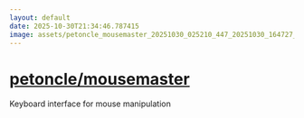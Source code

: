 ```yaml
---
layout: default
date: 2025-10-30T21:34:46.787415
image: assets/petoncle_mousemaster_20251030_025210_447_20251030_164727_cd3e44--20251030T174922526--cropped.png
---
```


# [petoncle/mousemaster](https://github.com/petoncle/mousemaster/)

Keyboard interface for mouse manipulation
